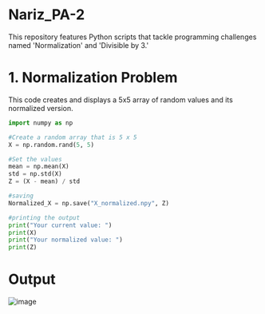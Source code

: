 # Nariz_PA-2
This repository features Python scripts that tackle programming challenges named 'Normalization' and 'Divisible by 3.'

# 1. Normalization Problem
This code creates and displays a 5x5 array of random values and its normalized version.

```python
import numpy as np

#Create a random array that is 5 x 5
X = np.random.rand(5, 5)

#Set the values
mean = np.mean(X)
std = np.std(X)
Z = (X - mean) / std

#saving
Normalized_X = np.save("X_normalized.npy", Z)

#printing the output
print("Your current value: ")
print(X)
print("Your normalized value: ")
print(Z)
```
# Output

![image](https://github.com/user-attachments/assets/9fa8b795-a26e-4813-827e-457bf312070f)
